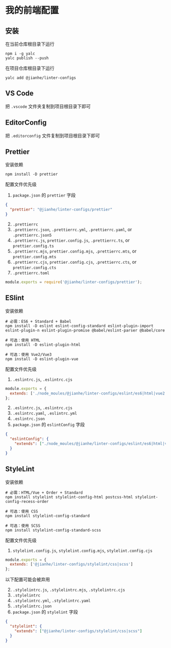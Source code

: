 # 我的前端配置

## 安装

在当前仓库根目录下运行

```shell
npm i -g yalc
yalc publish --push
```

在项目仓库根目录下运行

```shell
yalc add @jianhe/linter-configs
```

## VS Code

把 `.vscode` 文件夹复制到项目根目录下即可

## EditorConfig

把 `.editorconfig` 文件复制到项目根目录下即可

## Prettier

安装依赖

```shell
npm install -D prettier
```

配置文件优先级

1. `package.json` 的 `prettier` 字段

```json
{
  "prettier": "@jianhe/linter-configs/prettier"
}
```

2. `.prettierrc`
3. `.prettierrc.json`, `.prettierrc.yml`, `.prettierrc.yaml`, or `.prettierrc.json5`
4. `.prettierrc.js`, `prettier.config.js`, `.prettierrc.ts`, or `prettier.config.ts`
5. `.prettierrc.mjs`, `prettier.config.mjs`, `.prettierrc.mts`, or `prettier.config.mts`
6. `.prettierrc.cjs`, `prettier.config.cjs`, `.prettierrc.cts`, or `prettier.config.cts`
7. `.prettierrc.toml`

```js
module.exports = require('@jianhe/linter-configs/prettier');
```

## ESlint

安装依赖

```shell
# 必需：ES6 + Standard + Babel
npm install -D eslint eslint-config-standard eslint-plugin-import eslint-plugin-n eslint-plugin-promise @babel/eslint-parser @babel/core

# 可选：使用 HTML
npm install -D eslint-plugin-html

# 可选：使用 Vue2/Vue3
npm install -D eslint-plugin-vue
```

配置文件优先级

1. `.eslintrc.js`, `.eslintrc.cjs`

```js
module.exports = {
  extends: ['./node_moules/@jianhe/linter-configs/eslint/es6|html|vue2|vue3']
};
```

2. `.eslintrc.js`, `.eslintrc.cjs`
3. `.eslintrc.yaml`, `.eslintrc.yml`
4. `.eslintrc.json`
5. `package.json` 的 `eslintConfig` 字段

```json
{
  "eslintConfig": {
    "extends": ["./node_moules/@jianhe/linter-configs/eslint/es6|html|vue2|vue3"]
  }
}
```

## StyleLint

安装依赖

```shell
# 必需：HTML/Vue + Order + Standard
npm install stylelint stylelint-config-html postcss-html stylelint-config-recess-order

# 可选：使用 CSS
npm install stylelint-config-standard

# 可选：使用 SCSS
npm install stylelint-config-standard-scss
```

配置文件优先级

1. `stylelint.config.js`, `stylelint.config.mjs`, `stylelint.config.cjs`

```js
module.exports = {
  extends: ['@jianhe/linter-configs/stylelint/css|scss']
};
```

以下配置可能会被弃用

2. `.stylelintrc.js`, `.stylelintrc.mjs`, `.stylelintrc.cjs`
3. `.stylelintrc`
4. `.stylelintrc.yml`, `.stylelintrc.yaml`
5. `.stylelintrc.json`
6. `package.json` 的 `stylelint` 字段

```json
{
  "stylelint": {
    "extends": ["@jianhe/linter-configs/stylelint/css|scss"]
  }
}
```
